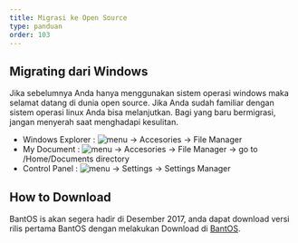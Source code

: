 ```yaml
---
title: Migrasi ke Open Source
type: panduan
order: 103
---
```


## Migrating dari Windows

Jika sebelumnya Anda hanya menggunakan sistem operasi windows maka selamat datang di dunia open source. Jika Anda sudah familiar dengan sistem operasi linux Anda bisa melanjutkan. Bagi yang baru bermigrasi, jangan menyerah saat menghadapi kesulitan.

- Windows Explorer : ![menu](https://cloud.githubusercontent.com/assets/26142091/23577576/a90a1a1c-00f5-11e7-86ec-d4bc4d831a13.png)
 → Accesories → File Manager
- My Document : ![menu](https://cloud.githubusercontent.com/assets/26142091/23577576/a90a1a1c-00f5-11e7-86ec-d4bc4d831a13.png)
 → Accesories → File Manager → go to /Home/Documents directory
- Control Panel : ![menu](https://cloud.githubusercontent.com/assets/26142091/23577576/a90a1a1c-00f5-11e7-86ec-d4bc4d831a13.png)
→ Settings → Settings Manager

## How to Download

BantOS is akan segera hadir di Desember 2017, anda dapat download versi rilis pertama BantOS dengan melakukan Download di [BantOS](http://linux.dev.bantenprov.go.id/iso/).
